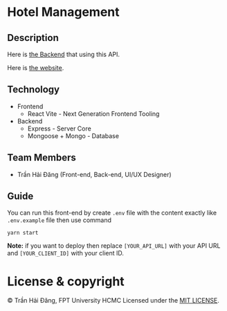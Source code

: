 # Hotel Management

## Description

<!-- The API for managing a hotel of Mint Hotel. -->

Here is [the Backend](https://github.com/hdang09/HotelManagement-BE) that using this API.

Here is [the website](http://hotel.hdang09.site/).

## Technology

- Frontend
  - React Vite - Next Generation Frontend Tooling
- Backend
  - Express - Server Core
  - Mongoose + Mongo - Database

## Team Members

- Trần Hải Đăng (Front-end, Back-end, UI/UX Designer)

 ## Guide

You can run this front-end by create `.env` file with the content exactly like `.env.example` file then use command

```
yarn start
```

**Note:** if you want to deploy then replace `[YOUR_API_URL]` with your API URL and `[YOUR_CLIENT_ID]` with your client ID.

# License & copyright

© Trần Hải Đăng, FPT University HCMC
Licensed under the [MIT LICENSE](LICENSE).
